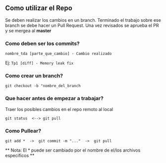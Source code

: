 ## Como utilizar el Repo

Se deben realizar los cambios en un branch. Terminado el trabajo sobre ese branch se debe hacer un Pull Request.
Una vez revisados se aprueba el PR y se mergea al **master**

### Como deben ser los commits?
 `nombre_tda [parte_que_cambio] - Cambio realizado`

Ej:
	`Tp1 [diff] - Memory leak fix`

### Como crear un branch?

    git checkout -b "nombre_del_branch

### Que hacer antes de empezar a trabajar?
Traer los posibles cambios en el repo remoto al local

	git status  <--> git pull

### Como Pullear?
	git add *  ->  git commit -m "..."  ->  git pull

** Nota: El * puede ser cambiado por el nombre de el/los archivos especificos **

